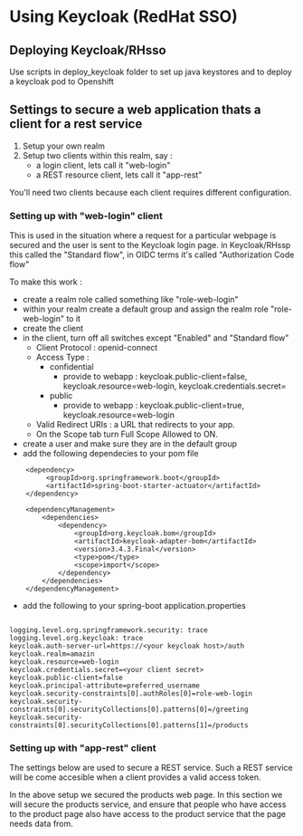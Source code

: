 # Using Keycloak (RedHat SSO)

## Deploying Keycloak/RHsso

Use scripts in deploy_keycloak folder  to set up java keystores and to deploy a keycloak pod to Openshift

## Settings to secure a web application thats a client for a rest service

1. Setup your own realm
2. Setup two clients within this realm, say :
   * a login client, lets call it "web-login"
   * a REST resource client, lets call it "app-rest"

You'll need two clients because each client requires different configuration. 

### Setting up with "web-login" client

This is used in the situation where a request for a particular webpage is secured and the user is sent to the Keycloak login page. in Keycloak/RHssp this called the "Standard flow", in OIDC terms it's called "Authorization Code flow"

To make this work : 
   * create a realm role called something like "role-web-login"
   * within your realm create a default group and assign the realm role "role-web-login" to it  
   * create the client
   * in the client, turn off all switches except "Enabled" and "Standard flow"
       * Client Protocol : openid-connect
       * Access Type : 
          * confidential 
            * provide to webapp : keycloak.public-client=false, keycloak.resource=web-login, keycloak.credentials.secret=<your client secret>
          * public 
            * provide to webapp : keycloak.public-client=true, keycloak.resource=web-login      
       * Valid Redirect URIs : a URL that redirects to your app.
       * On the Scope tab turn Full Scope Allowed to ON.
   * create a user and make sure they are in the default group
   * add the following dependecies to your pom file
    
```
    <dependency>
         <groupId>org.springframework.boot</groupId>
         <artifactId>spring-boot-starter-actuator</artifactId>
    </dependency>

    <dependencyManagement>
        <dependencies>
            <dependency>
                <groupId>org.keycloak.bom</groupId>
                <artifactId>keycloak-adapter-bom</artifactId>
                <version>3.4.3.Final</version>
                <type>pom</type>
                <scope>import</scope>
            </dependency>
        </dependencies>
    </dependencyManagement>        

```       

   * add the following to your spring-boot application.properties
```

logging.level.org.springframework.security: trace
logging.level.org.keycloak: trace
keycloak.auth-server-url=https://<your keycloak host>/auth
keycloak.realm=amazin
keycloak.resource=web-login
keycloak.credentials.secret=<your client secret>
keycloak.public-client=false
keycloak.principal-attribute=preferred_username
keycloak.security-constraints[0].authRoles[0]=role-web-login
keycloak.security-constraints[0].securityCollections[0].patterns[0]=/greeting
keycloak.security-constraints[0].securityCollections[0].patterns[1]=/products

```       
   
### Setting up with "app-rest" client  

The settings below are used to secure a REST service. Such a REST service will be come accesible when a client provides a valid access token.

In the above setup we secured the products web page. In this section we will secure the products service, and ensure that people who have access to the product page also have access to the product service that the page needs data from.